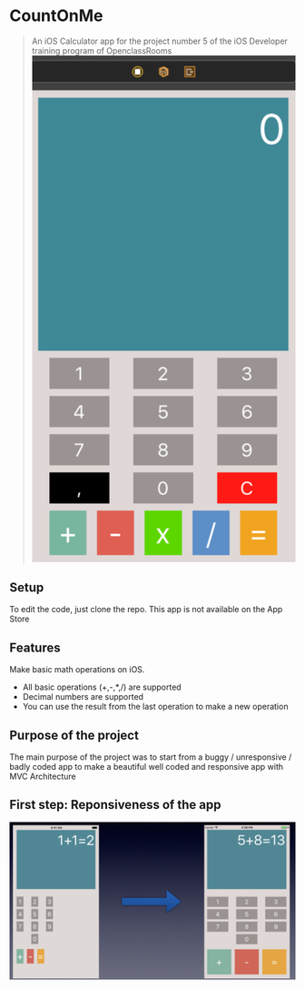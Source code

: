 # CountOnMe
> An iOS Calculator app for the project number 5 of the iOS Developer training program of OpenclassRooms
<a href="https://github.com/Nicotrz"><img src="https://github.com/Nicotrz/ZozorPlus/blob/master/Capture%20d’écran%202019-11-20%20à%2021.41.43.png?raw=true" title="CountOnMe" alt="Nicotrz"></a>
<!-- [![FVCproductions](https://github.com/Nicotrz/ZozorPlus/blob/master/Capture%20d’écran%202019-11-20%20à%2021.41.43.png?raw=true)](https://github.com/Nicotrz) -->

## Setup

To edit the code, just clone the repo.
This app is not available on the App Store

## Features

Make basic math operations on iOS.

- All basic operations (+,-,\*,\/) are supported
- Decimal numbers are supported
- You can use the result from the last operation to make a new operation

## Purpose of the project

The main purpose of the project was to start from a buggy / unresponsive / badly coded app to make a beautiful well coded and responsive app with MVC Architecture

## First step: Reponsiveness of the app

<img src="https://github.com/Nicotrz/ZozorPlus/blob/master/Capture%20d’écran%202019-11-20%20à%2021.51.49.png?raw=true" title="CountOnMe" alt="Nicotrz">
